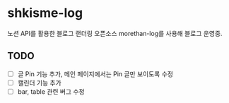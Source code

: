# shkisme-log

노션 API를 활용한 블로그 랜더링 오픈소스 morethan-log를 사용해 블로그 운영중. 

## TODO

- [ ] 글 Pin 기능 추가, 메인 페이지에서는 Pin 글만 보이도록 수정
- [ ] 캘린더 기능 추가
- [ ] bar, table 관련 버그 수정
